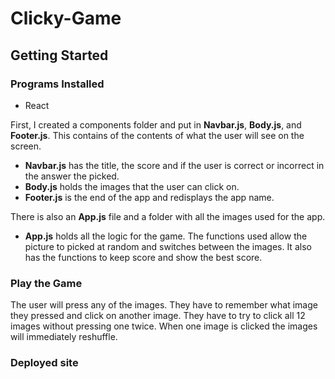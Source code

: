 # Clicky-Game

## Getting Started

### Programs Installed
  * React
  
First, I created a components folder and put in **Navbar.js**, **Body.js**, and **Footer.js**.  This contains of the contents of what the user will see on the screen.
  * **Navbar.js** has the title, the score and if the user is correct or incorrect in the answer the picked.
  * **Body.js** holds the images that the user can click on.
  * **Footer.js** is the end of the app and redisplays the app name.
  
There is also an **App.js** file and a folder with all the images used for the app.
  * **App.js** holds all the logic for the game.  The functions used allow the picture to picked at random and switches between the images.  It also has the functions to keep score and show the best score.
  
### Play the Game

The user will press any of the images.  They have to remember what image they pressed and click on another image.  They have to try to click all 12 images without pressing one twice.  When one image is clicked the images will immediately reshuffle.  

### Deployed site



